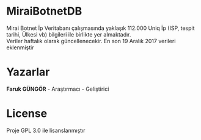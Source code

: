 # MiraiBotnetDB

Mirai Botnet İp Veritabanı çalışmasında yaklaşık 112.000 Uniq İp (ISP, tespit tarihi, Ülkesi vb) bilgileri ile birlikte yer almaktadır. </br>
Veriler haftalık olarak güncellenecekir. En son 19 Aralık 2017 verileri eklenmiştir</br>

# Yazarlar

<b>Faruk GÜNGÖR</b> - Araştırmacı - Geliştirici 

# License

Proje GPL 3.0 ile lisanslanmıştır
